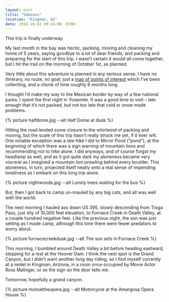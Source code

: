 ```yaml
---
layout: post
title: "Vámonos"
location: "Kingman, AZ"
date: 2019-10-03 09:24:00 -0700
---
```


This trip is finally underway.

My last month in the bay was hectic, packing, moving and cleaning my home of 5 years, saying goodbye to a lot of dear friends, and packing and preparing for the start of this trip. I wasn’t certain it would all come together, but I hit the trail on the morning of October 1st, as planned.

Very little about this adventure is planned in any serious sense. I have no itinerary, no route, no goal; just a [map of points of interest](https://goo.gl/maps/3hhVoDTF6YFv5Eck7) which I’ve been collecting, and a chunk of time roughly 6 months long.

I thought I’d make my way to the Mexican border by way of a few national parks. I spent the first night in Yosemite. It was a good time to visit – late enough that it’s not packed, but not too late that cold or snow made problems.

{% picture halfdome.jpg --alt Half Dome at dusk %}

Hitting the road lended some closure to the whirlwind of packing and moving, but the scale of this trip hasn’t really struck me yet, if it ever will. One notable exception was a late hike I did to Mirror Pond (“pond”), at the beginning of which there was a sign warning of mountain lions and recommending not to hike alone. I did anyways, and of course forgot my headlamp as well, and as it got quite dark my aloneness became very visceral as I imagined a mountain lion prowling behind every boulder. This aloneness, in turn, projected itself neatly onto a real sense of impending loneliness as I embark on this long trip alone.

{% picture nightwoods.jpg --alt Lonely trees waiting for the bus %}

But, then I got back to camp un-mauled by any big cats, and all was well with the world.

The next morning I hauled ass down US 395, slowly descending from Tioga Pass, just shy of 10,000 feet elevation, to Furnace Creek in Death Valley, at a couple hundred negative feet. Like the previous night, the sun was just setting as I made camp, although this time there were fewer predators to worry about.

{% picture furnacecreekdusk.jpg --alt The sun sets in Furnace Creek %}

This morning, I bumbled around Death Valley a bit before heading eastward, stopping for a rest at the Hoover Dam. I think the next spot is the Grand Canyon, but I didn’t want another long day riding, so I find myself currently at a motel in Kingman, Arizona, in a room once occupied by Movie Actor Ross Malinger, or so the sign on the door tells me.

Tomorrow, hopefully a grand canyon.

{% picture motoattheopera.jpg --alt Motorcycle at the Amargosa Opera House %}
